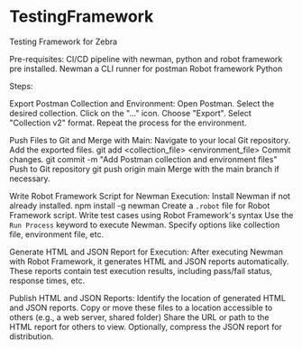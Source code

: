 # TestingFramework

Testing Framework for Zebra

Pre-requisites:
CI/CD pipeline with newman, python and robot framework pre installed.
Newman a CLI runner for postman
Robot framework 
Python

Steps:

Export Postman Collection and Environment:
Open Postman.
Select the desired collection.
Click on the "..." icon.
Choose "Export".
Select "Collection v2" format.
Repeat the process for the environment.

Push Files to Git and Merge with Main:
Navigate to your local Git repository.
 Add the exported files.
git add <collection_file> <environment_file>
 Commit changes.
 git commit -m "Add Postman collection and environment files"
Push to Git repository
git push origin main
 Merge with the main branch if necessary.

Write Robot Framework Script for Newman Execution:
Install Newman if not already installed.
 npm install -g newman
Create a `.robot` file for Robot Framework script.
Write test cases using Robot Framework's syntax
Use the `Run Process` keyword to execute Newman.
Specify options like collection file, environment file, etc.

Generate HTML and JSON Report for Execution:
After executing Newman with Robot Framework, it generates HTML and JSON reports automatically.
These reports contain test execution results, including pass/fail status, response times, etc.

Publish HTML and JSON Reports:
Identify the location of generated HTML and JSON reports.
Copy or move these files to a location accessible to others (e.g., a web server, shared folder)
Share the URL or path to the HTML report for others to view.
Optionally, compress the JSON report for distribution.
